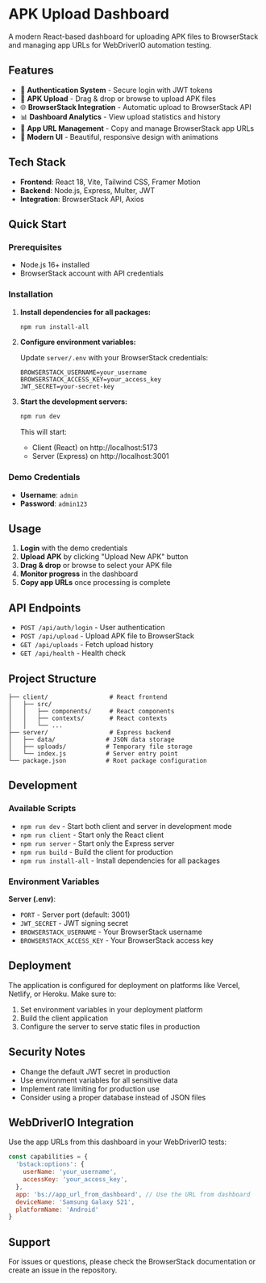 # APK Upload Dashboard

A modern React-based dashboard for uploading APK files to BrowserStack and managing app URLs for WebDriverIO automation testing.

## Features

- 🔐 **Authentication System** - Secure login with JWT tokens
- 📱 **APK Upload** - Drag & drop or browse to upload APK files
- 🌐 **BrowserStack Integration** - Automatic upload to BrowserStack API
- 📊 **Dashboard Analytics** - View upload statistics and history
- 🔗 **App URL Management** - Copy and manage BrowserStack app URLs
- 🎨 **Modern UI** - Beautiful, responsive design with animations

## Tech Stack

- **Frontend**: React 18, Vite, Tailwind CSS, Framer Motion
- **Backend**: Node.js, Express, Multer, JWT
- **Integration**: BrowserStack API, Axios

## Quick Start

### Prerequisites

- Node.js 16+ installed
- BrowserStack account with API credentials

### Installation

1. **Install dependencies for all packages:**
   ```bash
   npm run install-all
   ```

2. **Configure environment variables:**
   
   Update `server/.env` with your BrowserStack credentials:
   ```env
   BROWSERSTACK_USERNAME=your_username
   BROWSERSTACK_ACCESS_KEY=your_access_key
   JWT_SECRET=your-secret-key
   ```

3. **Start the development servers:**
   ```bash
   npm run dev
   ```

   This will start:
   - Client (React) on http://localhost:5173
   - Server (Express) on http://localhost:3001

### Demo Credentials

- **Username**: `admin`
- **Password**: `admin123`

## Usage

1. **Login** with the demo credentials
2. **Upload APK** by clicking "Upload New APK" button
3. **Drag & drop** or browse to select your APK file
4. **Monitor progress** in the dashboard
5. **Copy app URLs** once processing is complete

## API Endpoints

- `POST /api/auth/login` - User authentication
- `POST /api/upload` - Upload APK file to BrowserStack
- `GET /api/uploads` - Fetch upload history
- `GET /api/health` - Health check

## Project Structure

```
├── client/                 # React frontend
│   ├── src/
│   │   ├── components/     # React components
│   │   ├── contexts/       # React contexts
│   │   └── ...
├── server/                 # Express backend
│   ├── data/              # JSON data storage
│   ├── uploads/           # Temporary file storage
│   └── index.js           # Server entry point
└── package.json           # Root package configuration
```

## Development

### Available Scripts

- `npm run dev` - Start both client and server in development mode
- `npm run client` - Start only the React client
- `npm run server` - Start only the Express server
- `npm run build` - Build the client for production
- `npm run install-all` - Install dependencies for all packages

### Environment Variables

**Server (.env)**:
- `PORT` - Server port (default: 3001)
- `JWT_SECRET` - JWT signing secret
- `BROWSERSTACK_USERNAME` - Your BrowserStack username
- `BROWSERSTACK_ACCESS_KEY` - Your BrowserStack access key

## Deployment

The application is configured for deployment on platforms like Vercel, Netlify, or Heroku. Make sure to:

1. Set environment variables in your deployment platform
2. Build the client application
3. Configure the server to serve static files in production

## Security Notes

- Change the default JWT secret in production
- Use environment variables for all sensitive data
- Implement rate limiting for production use
- Consider using a proper database instead of JSON files

## WebDriverIO Integration

Use the app URLs from this dashboard in your WebDriverIO tests:

```javascript
const capabilities = {
  'bstack:options': {
    userName: 'your_username',
    accessKey: 'your_access_key',
  },
  app: 'bs://app_url_from_dashboard', // Use the URL from dashboard
  deviceName: 'Samsung Galaxy S21',
  platformName: 'Android'
}
```

## Support

For issues or questions, please check the BrowserStack documentation or create an issue in the repository.
